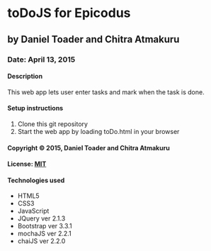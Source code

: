 # toDoJS for Epicodus
## by Daniel Toader and Chitra Atmakuru
### Date: April 13, 2015
#### Description
This web app lets user enter tasks and mark when the task is done.

#### Setup instructions
1. Clone this git repository
2. Start the web app by loading toDo.html in your browser

#### Copyright © 2015, Daniel Toader and Chitra Atmakuru

#### License: [MIT](https://github.com/twbs/bootstrap/blob/master/LICENSE)

#### Technologies used
- HTML5
- CSS3
- JavaScript
- JQuery ver 2.1.3
- Bootstrap ver 3.3.1
- mochaJS ver 2.2.1
- chaiJS ver 2.2.0
